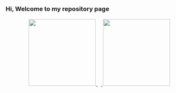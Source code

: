 ### Hi, Welcome to my repository page

<p align="center">
  <a href="https://github.com/kayua">
    <img height="180em" style="padding: 2px;" src="https://github-readme-stats.vercel.app/api?username=kayua&show_icons=true&theme=default&include_all_commits=true&count_private=true"/>
    <img height="5em" style="padding: 2px;" src="https://i.stack.imgur.com/CtiyS.png">
    <img height="180em" style="padding: 2px;" src="https://github-readme-stats.vercel.app/api/top-langs/?username=kayua&layout=compact&langs_count=10&theme=default"/>
  </a>
</p>
